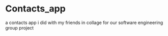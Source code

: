 # Contacts_app
a contacts app i did with my friends in collage for our software engineering group project  
